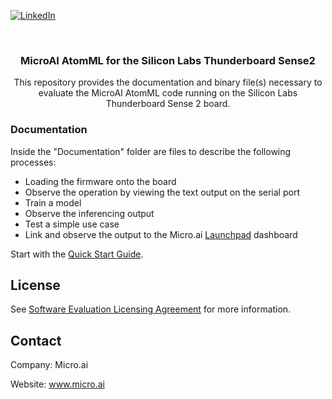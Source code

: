 <!-- PROJECT SHIELDS -->
<!--
-->
[![LinkedIn][linkedin-shield]](https://www.linkedin.com/company/27247876)


<!-- PROJECT LOGO -->
<br />
<p align="center">

  <h3 align="center">MicroAI AtomML for the Silicon Labs Thunderboard Sense2</h3>

  <p align="center">
    This repository provides the documentation and binary file(s) necessary to evaluate the MicroAI AtomML code running on the Silicon Labs Thunderboard Sense 2 board.
    <br />
    



<!-- Documentation -->
### Documentation
Inside the "Documentation" folder are files to describe the following processes:
  * Loading the firmware onto the board
  * Observe the operation by viewing the text output on the serial port
  * Train a model
  * Observe the inferencing output
  * Test a simple use case
  * Link and observe the output to the Micro.ai [Launchpad](https://launchpad.micro.ai/) dashboard

  
Start with the [Quick Start Guide](Documentation/Thunderboard%20Sense%202%20kit%20User%20Guide.pdf).



<!-- LICENSE -->
## License

See  [Software Evaluation Licensing Agreement](MicroAI%20Atom%20Evaluation%20License%20Agreement.pdf)  for more information.



<!-- CONTACT -->
## Contact

Company: Micro.ai

Website: www.micro.ai



<!-- MARKDOWN LINKS & IMAGES -->
<!-- https://www.markdownguide.org/basic-syntax/#reference-style-links -->
[contributors-shield]: https://img.shields.io/github/contributors/ONE-Tech-Inc/repo.svg?style=flat-square
[contributors-url]: https://github.com/ONE-Tech-Inc/repo/graphs/contributors
[forks-shield]: https://img.shields.io/github/forks/ONE-Tech-Inc/repo.svg?style=flat-square
[forks-url]: https://github.com/ONE-Tech-Inc/repo/network/members
[stars-shield]: https://img.shields.io/github/stars/ONE-Tech-Inc/repo.svg?style=flat-square
[stars-url]: https://github.com/ONE-Tech-Inc/repo/stargazers
[issues-shield]: https://img.shields.io/github/issues/ONE-Tech-Inc/repo.svg?style=flat-square
[issues-url]: https://github.com/ONE-Tech-Inc/repo/issues
[license-shield]: https://img.shields.io/github/license/ONE-Tech-Inc/repo.svg?style=flat-square
[license-url]: https://github.com/ONE-Tech-Inc/repo/blob/master/LICENSE.txt
[linkedin-shield]: https://img.shields.io/badge/-LinkedIn-black.svg?style=flat-square&logo=linkedin&colorB=555
[linkedin-url]: https://linkedin.com/in/ONE-Tech-Inc
[product-screenshot]: Images/Overview.png